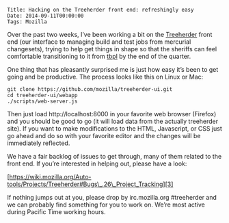     Title: Hacking on the Treeherder front end: refreshingly easy
    Date: 2014-09-11T00:00:00
    Tags: Mozilla


Over the past two weeks, I&#8217;ve been working a bit on the [Treeherder][1] front end (our interface to managing build and test jobs from mercurial changesets), trying to help get things in shape so that the sheriffs can feel comfortable transitioning to it from [tbpl][2] by the end of the quarter.

One thing that has pleasantly surprised me is just how easy it&#8217;s been to get going and be productive. The process looks like this on Linux or Mac:

```
git clone https://github.com/mozilla/treeherder-ui.git
cd treeherder-ui/webapp
./scripts/web-server.js
```

Then just load http://localhost:8000 in your favorite web browser (Firefox) and you should be good to go (it will load data from the actually treeherder site). If you want to make modifications to the HTML, Javascript, or CSS just go ahead and do so with your favorite editor and the changes will be immediately reflected.

We have a fair backlog of issues to get through, many of them related to the front end. If you&#8217;re interested in helping out, please have a look:

[https://wiki.mozilla.org/Auto-tools/Projects/Treeherder#Bugs\_.26\_Project_Tracking][3]

If nothing jumps out at you, please drop by irc.mozilla.org #treeherder and we can probably find something for you to work on. We&#8217;re most active during Pacific Time working hours.

 [1]: http://treeherder.mozilla.org
 [2]: https://tbpl.mozilla.org/
 [3]: https://wiki.mozilla.org/Auto-tools/Projects/Treeherder#Bugs_.26_Project_Tracking